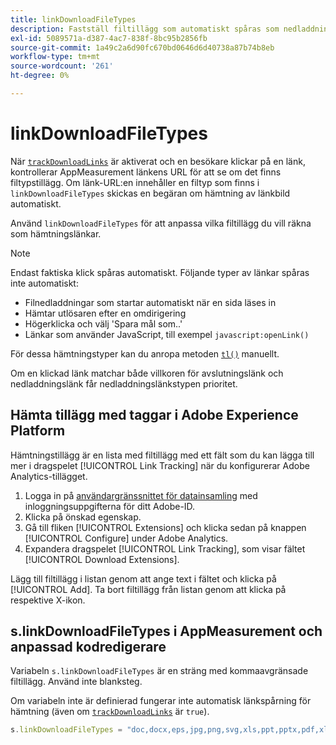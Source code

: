 ```yaml
---
title: linkDownloadFileTypes
description: Fastställ filtillägg som automatiskt spåras som nedladdningslänkar.
exl-id: 5089571a-d387-4ac7-838f-8bc95b2856fb
source-git-commit: 1a49c2a6d90fc670bd0646d6d40738a87b74b8eb
workflow-type: tm+mt
source-wordcount: '261'
ht-degree: 0%

---
```


# linkDownloadFileTypes

När [`trackDownloadLinks`](trackdownloadlinks.md) är aktiverat och en besökare klickar på en länk, kontrollerar AppMeasurement länkens URL för att se om det finns filtypstillägg. Om länk-URL:en innehåller en filtyp som finns i `linkDownloadFileTypes` skickas en begäran om hämtning av länkbild automatiskt.

Använd `linkDownloadFileTypes` för att anpassa vilka filtillägg du vill räkna som hämtningslänkar.

>[!NOTE]
>
>Endast faktiska klick spåras automatiskt. Följande typer av länkar spåras inte automatiskt:
>
> * Filnedladdningar som startar automatiskt när en sida läses in
> * Hämtar utlösaren efter en omdirigering
> * Högerklicka och välj &#39;Spara mål som..&#39;
> * Länkar som använder JavaScript, till exempel `javascript:openLink()`

>
> 
För dessa hämtningstyper kan du anropa metoden [`tl()`](../functions/tl-method.md) manuellt.

Om en klickad länk matchar både villkoren för avslutningslänk och nedladdningslänk får nedladdningslänkstypen prioritet.

## Hämta tillägg med taggar i Adobe Experience Platform

Hämtningstillägg är en lista med filtillägg med ett fält som du kan lägga till mer i dragspelet [!UICONTROL Link Tracking] när du konfigurerar Adobe Analytics-tillägget.

1. Logga in på [användargränssnittet för datainsamling](https://experience.adobe.com/data-collection) med inloggningsuppgifterna för ditt Adobe-ID.
2. Klicka på önskad egenskap.
3. Gå till fliken [!UICONTROL Extensions] och klicka sedan på knappen [!UICONTROL Configure] under Adobe Analytics.
4. Expandera dragspelet [!UICONTROL Link Tracking], som visar fältet [!UICONTROL Download Extensions].

Lägg till filtillägg i listan genom att ange text i fältet och klicka på [!UICONTROL Add]. Ta bort filtillägg från listan genom att klicka på respektive X-ikon.

## s.linkDownloadFileTypes i AppMeasurement och anpassad kodredigerare

Variabeln `s.linkDownloadFileTypes` är en sträng med kommaavgränsade filtillägg. Använd inte blanksteg.

Om variabeln inte är definierad fungerar inte automatisk länkspårning för hämtning (även om [`trackDownloadLinks`](trackdownloadlinks.md) är `true`).

```js
s.linkDownloadFileTypes = "doc,docx,eps,jpg,png,svg,xls,ppt,pptx,pdf,xlsx,tab,csv,zip,txt,vsd,vxd,xml,js,css,rar,exe,wma,mov,avi,wmv,mp3,wav,m4v";
```
